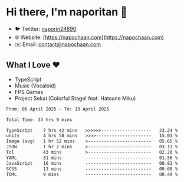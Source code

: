 # Hi there, I'm naporitan 👋

- 🐦 Twitter: [naporin24690](https://twitter.com/naporin24690)
- 🌐 Website: [https://napochaan.com](https://napochaan.com)
- ✉️ Email: [contact@napochaan.com](mailto:contact@napochaan.com)

## What I Love ❤️
- TypeScript
- Music (Vocaloid)
- FPS Games
- Project Sekai (Colorful Stage! feat. Hatsune Miku)

<!--START_SECTION:waka-->

```txt
From: 06 April 2025 - To: 13 April 2025

Total Time: 33 hrs 9 mins

TypeScript    7 hrs 42 mins   >>>>>>-------------------   23.24 %
unity         4 hrs 58 mins   >>>>---------------------   15.01 %
Image (svg)   1 hr 52 mins    >------------------------   05.65 %
JSON          1 hr 2 mins     >------------------------   03.13 %
Tcl           43 mins         >------------------------   02.20 %
YAML          31 mins         -------------------------   01.56 %
JavaScript    16 mins         -------------------------   00.81 %
SCSS          13 mins         -------------------------   00.68 %
TOML          9 mins          -------------------------   00.49 %
```

<!--END_SECTION:waka-->

